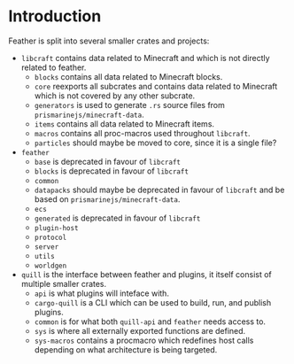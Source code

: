 # Introduction

Feather is split into several smaller crates and projects:
- `libcraft` contains data related to Minecraft and which is not directly related to feather.
    - `blocks` contains all data related to Minecraft blocks. 
    - `core` reexports all subcrates and contains data related to Minecraft which is not covered by any other subcrate.
    - `generators` is used to generate `.rs` source files from `prismarinejs/minecraft-data`.
    - `items` contains all data related to Minecraft items.
    - `macros` contains all proc-macros used throughout `libcraft`.
    - `particles` should maybe be moved to core, since it is a single file?
- `feather`
    - `base` is deprecated in favour of `libcraft`
    - `blocks` is deprecated in favour of `libcraft`
    - `common`
    - `datapacks` should maybe be deprecated in favour of `libcraft` and be based on `prismarinejs/minecraft-data`.
    - `ecs`
    - `generated` is deprecated in favour of `libcraft`
    - `plugin-host`
    - `protocol`
    - `server`
    - `utils`
    - `worldgen`
- `quill` is the interface between feather and plugins, it itself consist of multiple smaller crates.
    - `api` is what plugins will inteface with.
    - `cargo-quill` is a CLI which can be used to build, run, and publish plugins.
    - `common` is for what both `quill-api` and `feather` needs access to.
    - `sys` is where all externally exported functions are defined.
    - `sys-macros` contains a procmacro which redefines host calls depending on what architecture is being targeted.